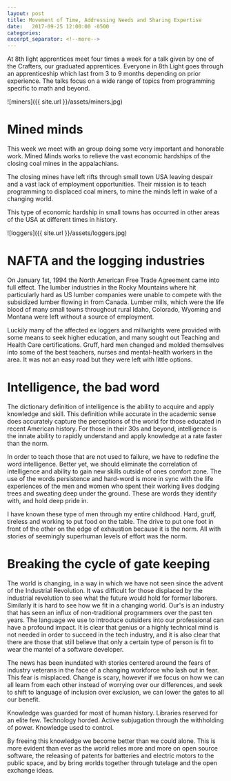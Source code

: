 ```yaml
---
layout: post
title: Movement of Time, Addressing Needs and Sharing Expertise
date:   2017-09-25 12:00:00 -0500
categories: 
excerpt_separator: <!--more-->
---
```


At 8th light apprentices meet four times a week for a talk given by one of the Crafters, our graduated apprentices. Everyone in 8th Light goes through an apprenticeship which last from 3 to 9 months depending on prior experience.  The talks focus on a wide range of topics from programming specific to math and beyond.

![miners]({{ site.url }}/assets/miners.jpg)

# Mined minds

This week we meet with an group doing some very important and honorable work.  Mined Minds works to relieve the vast economic hardships of the closing coal mines in the appalachians.

<!--more-->

The closing mines have left rifts through small town USA leaving despair and a vast lack of employment opportunities. Their mission is to teach programming to displaced coal miners, to mine the minds left in wake of a changing world.

This type of economic hardship in small towns has occurred in other areas of the USA at different times in history.

![loggers]({{ site.url }}/assets/loggers.jpg)

# NAFTA and the logging industries

On January 1st, 1994 the North American Free Trade Agreement came into full effect. The lumber industries in the Rocky Mountains where hit particularly hard as US lumber companies were unable to compete with the subsidized lumber flowing in from Canada.  Lumber mills, which were the life blood of many small towns throughout rural Idaho, Colorado, Wyoming and Montana were left without a source of employment.

Luckily many of the affected ex loggers and millwrights were provided with some means to seek higher education, and many sought out Teaching and Health Care certifications. Gruff, hard men changed and molded themselves into some of the best teachers, nurses and mental-health workers in the area. It was not an easy road but they were left with little options.

# Intelligence, the bad word

The dictionary definition of intelligence is the ability to acquire and apply knowledge and skill. This definition while accurate in the academic sense does accurately capture the perceptions of the world for those educated in recent American history. For those in their 30s and beyond, intelligence is the innate ability to rapidly understand and apply knowledge at a rate faster than the norm.

In order to teach those that are not used to failure, we have to redefine the word intelligence. Better yet, we should eliminate the correlation of intelligence and ability to gain new skills outside of ones comfort zone. The use of the words persistence and hard-word is more in sync with the life experiences of the men and women who spent their working lives dodging trees and sweating deep under the ground.  These are words they identify with, and hold deep pride in.

I have known these type of men through my entire childhood.  Hard, gruff, tireless and working to put food on the table. The drive to put one foot in front of the other on the edge of exhaustion because it is the norm. All with stories of seemingly superhuman levels of effort was the norm.

# Breaking the cycle of gate keeping

The world is changing, in a way in which we have not seen since the advent of the Industrial Revolution. It was difficult for those displaced by the industrial revolution to see what the future would hold for former laborers. Similarly it is hard to see how we fit in a changing world.  Our's is an industry that has seen an influx of non-traditional programmers over the past ten years. The language we use to introduce outsiders into our professional can have a profound impact.  It is clear that genius or a highly technical mind is not needed in order to succeed in the tech industry, and it is also clear that there are those that still believe that only a certain type of person is fit to wear the mantel of a software developer.

The news has been inundated with stories centered around the fears of industry veterans in the face of a changing workforce who lash out in fear. This fear is misplaced.  Change is scary, however if we focus on how we can all learn from each other instead of worrying over our differences, and seek to shift to language of inclusion over exclusion, we can lower the gates to all our benefit.

Knowledge was guarded for most of human history. Libraries reserved for an elite few. Technology horded. Active subjugation through the withholding of power. Knowledge used to control.

By freeing this knowledge we become better than we could alone. This is more evident than ever as the world relies more and more on open source software, the releasing of patents for batteries and electric motors to the public space, and by bring worlds together through tutelage and the open exchange ideas.
